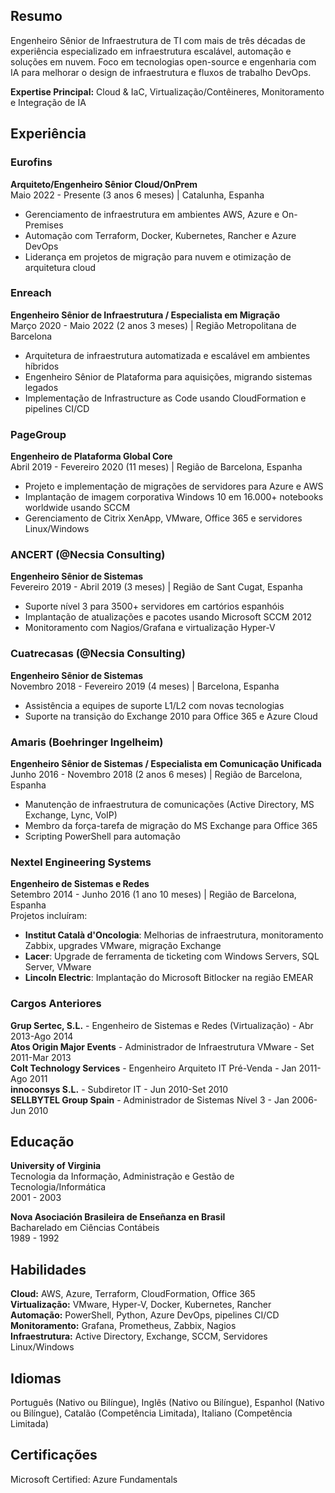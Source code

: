 ## Resumo
Engenheiro Sênior de Infraestrutura de TI com mais de três décadas de experiência especializado em infraestrutura escalável, automação e soluções em nuvem. Foco em tecnologias open-source e engenharia com IA para melhorar o design de infraestrutura e fluxos de trabalho DevOps.

**Expertise Principal:** Cloud & IaC, Virtualização/Contêineres, Monitoramento e Integração de IA

## Experiência

### Eurofins
**Arquiteto/Engenheiro Sênior Cloud/OnPrem**  
Maio 2022 - Presente (3 anos 6 meses) | Catalunha, Espanha  
- Gerenciamento de infraestrutura em ambientes AWS, Azure e On-Premises
- Automação com Terraform, Docker, Kubernetes, Rancher e Azure DevOps
- Liderança em projetos de migração para nuvem e otimização de arquitetura cloud

### Enreach
**Engenheiro Sênior de Infraestrutura / Especialista em Migração**  
Março 2020 - Maio 2022 (2 anos 3 meses) | Região Metropolitana de Barcelona  
- Arquitetura de infraestrutura automatizada e escalável em ambientes híbridos
- Engenheiro Sênior de Plataforma para aquisições, migrando sistemas legados
- Implementação de Infrastructure as Code usando CloudFormation e pipelines CI/CD

### PageGroup
**Engenheiro de Plataforma Global Core**  
Abril 2019 - Fevereiro 2020 (11 meses) | Região de Barcelona, Espanha  
- Projeto e implementação de migrações de servidores para Azure e AWS
- Implantação de imagem corporativa Windows 10 em 16.000+ notebooks worldwide usando SCCM
- Gerenciamento de Citrix XenApp, VMware, Office 365 e servidores Linux/Windows

### ANCERT (@Necsia Consulting)
**Engenheiro Sênior de Sistemas**  
Fevereiro 2019 - Abril 2019 (3 meses) | Região de Sant Cugat, Espanha  
- Suporte nível 3 para 3500+ servidores em cartórios espanhóis
- Implantação de atualizações e pacotes usando Microsoft SCCM 2012
- Monitoramento com Nagios/Grafana e virtualização Hyper-V

### Cuatrecasas (@Necsia Consulting)
**Engenheiro Sênior de Sistemas**  
Novembro 2018 - Fevereiro 2019 (4 meses) | Barcelona, Espanha  
- Assistência a equipes de suporte L1/L2 com novas tecnologias
- Suporte na transição do Exchange 2010 para Office 365 e Azure Cloud

### Amaris (Boehringer Ingelheim)
**Engenheiro Sênior de Sistemas / Especialista em Comunicação Unificada**  
Junho 2016 - Novembro 2018 (2 anos 6 meses) | Região de Barcelona, Espanha  
- Manutenção de infraestrutura de comunicações (Active Directory, MS Exchange, Lync, VoIP)
- Membro da força-tarefa de migração do MS Exchange para Office 365
- Scripting PowerShell para automação

### Nextel Engineering Systems
**Engenheiro de Sistemas e Redes**  
Setembro 2014 - Junho 2016 (1 ano 10 meses) | Região de Barcelona, Espanha  
Projetos incluíram:
- **Institut Català d'Oncologia**: Melhorias de infraestrutura, monitoramento Zabbix, upgrades VMware, migração Exchange
- **Lacer**: Upgrade de ferramenta de ticketing com Windows Servers, SQL Server, VMware
- **Lincoln Electric**: Implantação do Microsoft Bitlocker na região EMEAR

### Cargos Anteriores
**Grup Sertec, S.L.** - Engenheiro de Sistemas e Redes (Virtualização) - Abr 2013-Ago 2014  
**Atos Origin Major Events** - Administrador de Infraestrutura VMware - Set 2011-Mar 2013  
**Colt Technology Services** - Engenheiro Arquiteto IT Pré-Venda - Jan 2011-Ago 2011  
**innoconsys S.L.** - Subdiretor IT - Jun 2010-Set 2010  
**SELLBYTEL Group Spain** - Administrador de Sistemas Nível 3 - Jan 2006-Jun 2010

## Educação
**University of Virginia**  
Tecnologia da Informação, Administração e Gestão de Tecnologia/Informática  
2001 - 2003

**Nova Asociación Brasileira de Enseñanza en Brasil**  
Bacharelado em Ciências Contábeis  
1989 - 1992

## Habilidades
**Cloud:** AWS, Azure, Terraform, CloudFormation, Office 365  
**Virtualização:** VMware, Hyper-V, Docker, Kubernetes, Rancher  
**Automação:** PowerShell, Python, Azure DevOps, pipelines CI/CD  
**Monitoramento:** Grafana, Prometheus, Zabbix, Nagios  
**Infraestrutura:** Active Directory, Exchange, SCCM, Servidores Linux/Windows

## Idiomas
Português (Nativo ou Bilíngue), Inglês (Nativo ou Bilíngue), Espanhol (Nativo ou Bilíngue), Catalão (Competência Limitada), Italiano (Competência Limitada)

## Certificações
Microsoft Certified: Azure Fundamentals
